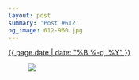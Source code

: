 ```yaml
---
layout: post
summary: 'Post #612'
og_image: 612-960.jpg
---
```


<p>
 <time>
  <a href="/612">
   {{ page.date | date: "%B %-d, %Y" }}
  </a>
 </time>
 <a href="/612">
  <figure data-taken="3/11/2017">
   <img sizes="(min-width: 700px) 50vw, calc(100vw - 2rem)" src="{{ site.assets_url }}/612-480.jpg" srcset="{{ site.assets_url }}/612-240.jpg 240w, {{ site.assets_url }}/612-480.jpg 480w, {{ site.assets_url }}/612-720.jpg 720w, {{ site.assets_url }}/612-960.jpg 960w"/>
  </figure>
 </a>
</p>
